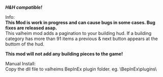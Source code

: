 
**_H&H compatible!_**  
  
Info:  
**This Mod is work in progress and can cause bugs in some cases. Bug fixes are released asap.**  
This valheim mod adds a pagination to your building hud. If a building category has more than 91 items a previous & next button appears at the buttom of the hud.  
  
**This mod will not add any building pieces to the game!**  
  
Manual Install:  
Copy the dll file to valheims BepInEx plugin folder. eg. <valheim install path>\BepInEx\plugins\
